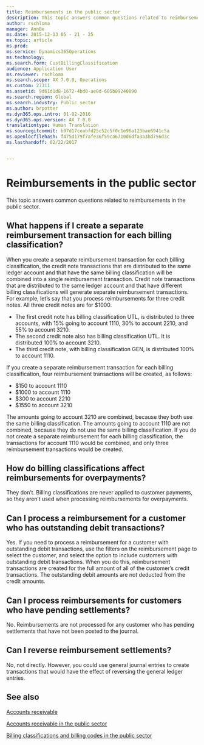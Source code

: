 ```yaml
---
title: Reimbursements in the public sector
description: This topic answers common questions related to reimbursements in the public sector.
author: rschloma
manager: AnnBe
ms.date: 2015-12-13 05 - 21 - 25
ms.topic: article
ms.prod: 
ms.service: Dynamics365Operations
ms.technology: 
ms.search.form: CustBillingClassification
audience: Application User
ms.reviewer: rschloma
ms.search.scope: AX 7.0.0, Operations
ms.custom: 27311
ms.assetid: 9d61d1d8-1672-4bd0-ae0d-605b09240890
ms.search.region: Global
ms.search.industry: Public sector
ms.author: brpotter
ms.dyn365.ops.intro: 01-02-2016
ms.dyn365.ops.version: AX 7.0.0
translationtype: Human Translation
ms.sourcegitcommit: b97d17ceabfd25c52c5f0c1e96a123bae6941c5a
ms.openlocfilehash: f475d179f7afe36f59ca6710d6dfa3a3bd756d3c
ms.lasthandoff: 02/22/2017


---
```


# <a name="reimbursements-in-the-public-sector"></a>Reimbursements in the public sector

This topic answers common questions related to reimbursements in the public sector. 

<a name="what-happens-if-i-create-a-separate-reimbursement-transaction-for-each-billing-classification"></a>What happens if I create a separate reimbursement transaction for each billing classification?
----------------------------------------------------------------------------------------------

When you create a separate reimbursement transaction for each billing classification, the credit note transactions that are distributed to the same ledger account and that have the same billing classification will be combined into a single reimbursement transaction. Credit note transactions that are distributed to the same ledger account and that have different billing classifications will generate separate reimbursement transactions. For example, let’s say that you process reimbursements for three credit notes. All three credit notes are for $1000.

-   The first credit note has billing classification UTL, is distributed to three accounts, with 15% going to account 1110, 30% to account 2210, and 55% to account 3210.
-   The second credit note also has billing classification UTL. It is distributed 100% to account 3210.
-   The third credit note, with billing classification GEN, is distributed 100% to account 1110.

If you create a separate reimbursement transaction for each billing classification, four reimbursement transactions will be created, as follows:

-   $150 to account 1110
-   $1000 to account 1110
-   $300 to account 2210
-   $1550 to account 3210

The amounts going to account 3210 are combined, because they both use the same billing classification. The amounts going to account 1110 are not combined, because they do not use the same billing classification. If you do not create a separate reimbursement for each billing classification, the transactions for account 1110 would be combined, and only three reimbursement transactions would be created.

## <a name="how-do-billing-classifications-affect-reimbursements-for-overpayments"></a>How do billing classifications affect reimbursements for overpayments?
They don’t. Billing classifications are never applied to customer payments, so they aren’t used when processing reimbursements for overpayments.

## <a name="can-i-process-a-reimbursement-for-a-customer-who-has-outstanding-debit-transactions"></a>Can I process a reimbursement for a customer who has outstanding debit transactions?
Yes. If you need to process a reimbursement for a customer with outstanding debit transactions, use the filters on the reimbursement page to select the customer, and select the option to include customers with outstanding debit transactions. When you do this, reimbursement transactions are created for the full amount of all of the customer’s credit transactions. The outstanding debit amounts are not deducted from the credit amounts.

## <a name="can-i-process-reimbursements-for-customers-who-have-pending-settlements"></a>Can I process reimbursements for customers who have pending settlements?
No. Reimbursements are not processed for any customer who has pending settlements that have not been posted to the journal.

## <a name="can-i-reverse-reimbursement-settlements"></a>Can I reverse reimbursement settlements?
No, not directly. However, you could use general journal entries to create transactions that would have the effect of reversing the general ledger entries.

<a name="see-also"></a>See also
--------

[Accounts receivable](accounts-receivable.md)

[Accounts receivable in the public sector](https://ax.help.dynamics.com/en/?post_type=incsub_wiki&p=169941)

[Billing classifications and billing codes in the public sector](https://ax.help.dynamics.com/en/?post_type=incsub_wiki&p=169891)


